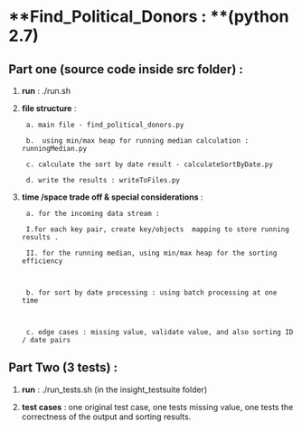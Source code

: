 # **Find_Political_Donors : **(python 2.7)

## Part one  (source code inside src folder) :

1) **run** :  ./run.sh 



2) **file structure** : 



        a. main file - find_political_donors.py

        b.  using min/max heap for running median calculation : runningMedian.py

        c. calculate the sort by date result - calculateSortByDate.py

        d. write the results : writeToFiles.py



3) **time /space trade off & special considerations** :



        a. for the incoming data stream : 
        
        I.for each key pair, create key/objects  mapping to store running results .

        II. for the running median, using min/max heap for the sorting efficiency 



        b. for sort by date processing : using batch processing at one time



        c. edge cases : missing value, validate value, and also sorting ID / date pairs





## Part Two  (3 tests) :

1) **run** : ./run_tests.sh (in the insight_testsuite folder)



2) **test cases** : one original test case, one tests missing value, one tests the correctness of the output and sorting results.
